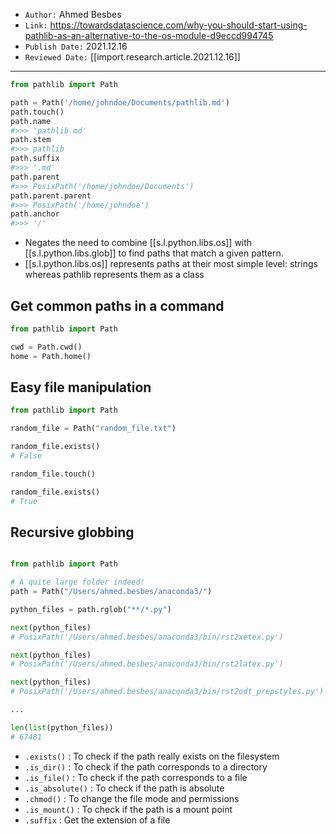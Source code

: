 

- `Author:` Ahmed Besbes
- `Link:` <https://towardsdatascience.com/why-you-should-start-using-pathlib-as-an-alternative-to-the-os-module-d9eccd994745>
- `Publish Date:` 2021.12.16
- `Reviewed Date:` [[import.research.article.2021.12.16]] 

---

```python
from pathlib import Path

path = Path('/home/johndoe/Documents/pathlib.md')
path.touch()
path.name
#>>> 'pathlib.md'
path.stem
#>>> pathlib
path.suffix
#>>> '.md'
path.parent
#>>> PosixPath('/home/johndoe/Documents')
path.parent.parent
#>>> PosixPath('/home/johndoe')
path.anchor
#>>> '/'
```

- Negates the need to combine [[s.l.python.libs.os]] with [[s.l.python.libs.glob]] to find paths that match a given pattern.
- [[s.l.python.libs.os]] represents paths at their most simple level: strings whereas pathlib represents them as a class 

## Get common paths in a command

```python
from pathlib import Path

cwd = Path.cwd()
home = Path.home()
```

## Easy file manipulation

```python
from pathlib import Path

random_file = Path("random_file.txt")

random_file.exists()
# False

random_file.touch()

random_file.exists()
# True
```

## Recursive globbing

```python

from pathlib import Path

# A quite large folder indeed!
path = Path("/Users/ahmed.besbes/anaconda3/")

python_files = path.rglob("**/*.py")

next(python_files)
# PosixPath('/Users/ahmed.besbes/anaconda3/bin/rst2xetex.py')

next(python_files)
# PosixPath('/Users/ahmed.besbes/anaconda3/bin/rst2latex.py')

next(python_files)
# PosixPath('/Users/ahmed.besbes/anaconda3/bin/rst2odt_prepstyles.py')

...

len(list(python_files))
# 67481
```

- `.exists()` : To check if the path really exists on the filesystem
- `.is_dir()` : To check if the path corresponds to a directory
- `.is_file()` : To check if the path corresponds to a file
- `.is_absolute()` : To check if the path is absolute
- `.chmod()` : To change the file mode and permissions
- `.is_mount()` : To check if the path is a mount point
- `.suffix` : Get the extension of a file

